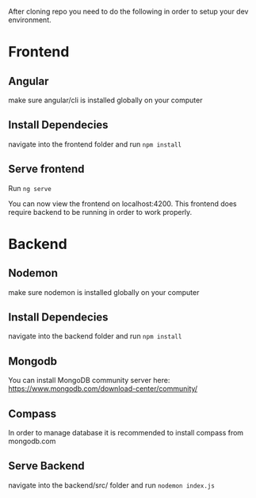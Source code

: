 After cloning repo you need to do the following in order to setup your dev environment. 

# Frontend
## Angular
make sure angular/cli is installed globally on your computer

## Install Dependecies
navigate into the frontend folder and run `npm install`

## Serve frontend
Run `ng serve`

You can now view the frontend on localhost:4200. This frontend does require backend to be running in order to work properly.


# Backend

## Nodemon
make sure nodemon is installed globally on your computer

## Install Dependecies
navigate into the backend folder and run `npm install` 

## Mongodb
You can install MongoDB community server here:
https://www.mongodb.com/download-center/community/

## Compass
In order to manage database it is recommended to install compass from mongodb.com

## Serve Backend
navigate into the backend/src/ folder and run `nodemon index.js`
